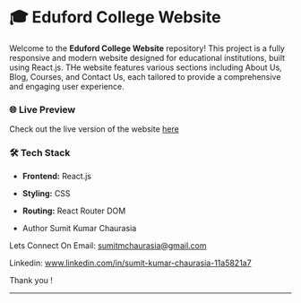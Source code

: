 # 🎓 Eduford College Website

Welcome to the **Eduford College Website** repository! This project is a fully responsive and modern website designed for educational institutions, built using React.js. THe website features various sections including About Us, Blog, Courses, and Contact Us, each tailored to provide a comprehensive and engaging user experience.

### 🌐 Live Preview

Check out the live version of the website [here](https://college-websites-bice.vercel.app/)


### 🛠️ Tech Stack

- **Frontend:** React.js
- **Styling:** CSS
- **Routing:** React Router DOM

- Author Sumit Kumar Chaurasia

Lets Connect On Email: sumitmchaurasia@gmail.com

Linkedin: www.linkedin.com/in/sumit-kumar-chaurasia-11a5821a7

Thank you !

---
